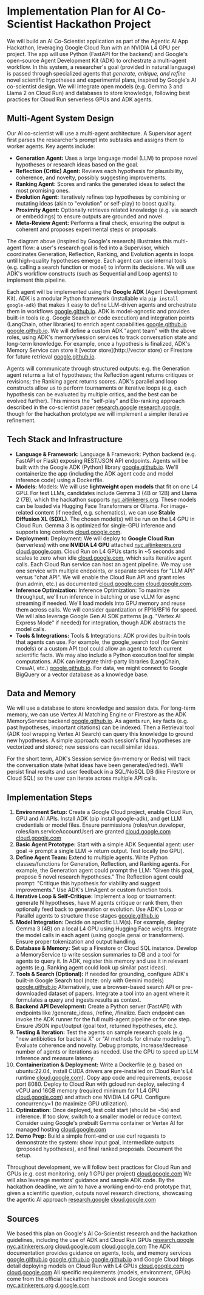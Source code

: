 # Implementation Plan for AI Co-Scientist Hackathon Project

We will build an AI Co-Scientist application as part of the Agentic AI App Hackathon, leveraging Google Cloud Run with an NVIDIA L4 GPU per project.
The app will use Python (FastAPI for the backend) and Google's open-source Agent Development Kit (ADK) to orchestrate a multi-agent workflow.
In this system, a researcher's goal (provided in natural language) is passed through specialized agents that *generate, critique, and refine* novel scientific hypotheses and experimental plans, inspired by Google's AI co-scientist design.
We will integrate open models (e.g. Gemma 3 and Llama 2 on Cloud Run) and databases to store knowledge, following best practices for Cloud Run serverless GPUs and ADK agents.

## Multi-Agent System Design

Our AI co-scientist will use a multi-agent architecture. A Supervisor agent first parses the researcher's prompt into subtasks and assigns them to worker agents. Key agents include:

*   **Generation Agent:** Uses a large language model (LLM) to propose novel hypotheses or research ideas based on the goal.
*   **Reflection (Critic) Agent:** Reviews each hypothesis for plausibility, coherence, and novelty, possibly suggesting improvements.
*   **Ranking Agent:** Scores and ranks the generated ideas to select the most promising ones.
*   **Evolution Agent:** Iteratively refines top hypotheses by combining or mutating ideas (akin to "evolution" or self-play) to boost quality.
*   **Proximity Agent:** Optionally retrieves related knowledge (e.g. via search or embeddings) to ensure outputs are grounded and novel.
*   **Meta-Review Agent:** Performs a final check, ensuring the output is coherent and proposes experimental steps or proposals.

The diagram above (inspired by Google's research) illustrates this multi-agent flow: a user's research goal is fed into a Supervisor, which coordinates Generation, Reflection, Ranking, and Evolution agents in loops until high-quality hypotheses emerge. Each agent can use internal tools (e.g. calling a search function or model) to inform its decisions. We will use ADK's workflow constructs (such as Sequential and Loop agents) to implement this pipeline.

Each agent will be implemented using the **Google ADK** (Agent Development Kit). ADK is a modular Python framework (installable via `pip install google-adk`) that makes it easy to define LLM-driven agents and orchestrate them in workflows [google.github.io](http://google.github.io). ADK is model-agnostic and provides built-in tools (e.g. Google Search or code execution) and integration points (LangChain, other libraries) to enrich agent capabilities [google.github.io](http://google.github.io) [google.github.io](http://google.github.io). We will define a custom ADK "agent team" with the above roles, using ADK's memory/session services to track conversation state and long-term knowledge. For example, once a hypothesis is finalized, ADK's Memory Service can store it [vector store](http://vector store) or Firestore for future retrieval [google.github.io](http://google.github.io).

Agents will communicate through structured outputs: e.g. the Generation agent returns a list of hypotheses; the Reflection agent returns critiques or revisions; the Ranking agent returns scores. ADK's parallel and loop constructs allow us to perform tournaments or iterative loops (e.g. each hypothesis can be evaluated by multiple critics, and the best can be evolved further). This mirrors the "self-play" and Elo-ranking approach described in the co-scientist paper [research.google](http://research.google) [research.google](http://research.google), though for the hackathon prototype we will implement a simpler iterative refinement.

## Tech Stack and Infrastructure

*   **Language & Framework:** Language & Framework: Python backend (e.g. FastAPI or Flask) exposing REST/JSON API endpoints. Agents will be built with the Google ADK (Python) library [google.github.io](http://google.github.io). We'll containerize the app (including the ADK agent code and model inference code) using a Dockerfile.
*   **Models:** Models: We will use **lightweight open models** that fit on one L4 GPU. For text LLMs, candidates include Gemma 3 (4B or 12B) and Llama 2 (7B), which the hackathon supports [nyc.aitinkerers.org](http://nyc.aitinkerers.org). These models can be loaded via Hugging Face Transformers or Ollama. For image-related content (if needed, e.g. schematics), we can use **Stable Diffusion XL (SDXL)**. The chosen model(s) will be run on the L4 GPU in Cloud Run. Gemma 3 is optimized for single-GPU inference and supports long contexts [cloud.google.com](http://cloud.google.com).
*   **Deployment:** Deployment: We will deploy to **Google Cloud Run** (serverless) with one **NVIDIA L4 GPU** attached [nyc.aitinkerers.org](http://nyc.aitinkerers.org) [cloud.google.com](http://cloud.google.com). Cloud Run on L4 GPUs starts in ~5 seconds and scales to zero when idle [cloud.google.com](http://cloud.google.com), which suits iterative agent calls. Each Cloud Run service can host an agent pipeline. We may use one service with multiple endpoints, or separate services for "LLM API" versus "chat API". We will enable the Cloud Run API and grant roles (run.admin, etc.) as documented [cloud.google.com](http://cloud.google.com) [cloud.google.com](http://cloud.google.com).
*   **Inference Optimization:** Inference Optimization: To maximize throughput, we'll run inference in batching or use vLLM for async streaming if needed. We'll load models into GPU memory and reuse them across calls. We will consider quantization or FP16/BF16 for speed. We will also leverage Google Gen AI SDK patterns (e.g. "Vertex AI Express Mode" if needed) for integration, though ADK abstracts the model calls.
*   **Tools & Integrations:** Tools & Integrations: ADK provides built-in tools that agents can use. For example, the google_search tool (for Gemini models) or a custom API tool could allow an agent to fetch current scientific facts. We may also include a Python execution tool for simple computations. ADK can integrate third-party libraries (LangChain, CrewAI, etc.) [google.github.io](http://google.github.io). For data, we might connect to Google BigQuery or a vector database as a knowledge base.

## Data and Memory

We will use a database to store knowledge and session data. For long-term memory, we can use Vertex AI Matching Engine or Firestore as the ADK MemoryService backend [google.github.io](http://google.github.io). As agents run, key facts (e.g. past hypotheses, important citations) can be indexed. Then a Retrieval tool (ADK tool wrapping Vertex AI Search) can query this knowledge to ground new hypotheses. A simple approach: each session's final hypotheses are vectorized and stored; new sessions can recall similar ideas.

For the short term, ADK's Session service (in-memory or Redis) will track the conversation state (what ideas have been generated/edited). We'll persist final results and user feedback in a SQL/NoSQL DB (like Firestore or Cloud SQL) so the user can iterate across multiple API calls.

## Implementation Steps

1.  **Environment Setup:** Create a Google Cloud project, enable Cloud Run, GPU and AI APIs. Install ADK (pip install google-adk), and get LLM credentials or model files. Ensure permissions (roles/run.developer, roles/iam.serviceAccountUser) are granted [cloud.google.com](http://cloud.google.com/) [cloud.google.com](http://cloud.google.com/)
2.  **Basic Agent Prototype:** Start with a simple ADK Sequential agent: user goal → prompt a single LLM → return output. Test locally (no GPU).
3.  **Define Agent Team:** Extend to multiple agents. Write Python classes/functions for Generation, Reflection, and Ranking agents. For example, the Generation agent could prompt the LLM: "Given this goal, propose 5 novel research hypotheses." The Reflection agent could prompt: "Critique this hypothesis for viability and suggest improvements." Use ADK's LlmAgent or custom function tools.
4.  **Iterative Loop & Self-Critique:** Implement a loop or tournament: generate N hypotheses, have M agents critique or rank them, then optionally feed back to generation or evolution. Use ADK's Loop or Parallel agents to structure these stages [google.github.io](http://google.github.io/)
5.  **Model Integration:** Decide on specific LLM(s). For example, deploy Gemma 3 (4B) on a local L4 GPU using Hugging Face weights. Integrate the model calls in each agent (using google.genai or transformers). Ensure proper tokenization and output handling.
6.  **Database & Memory:** Set up a Firestore or Cloud SQL instance. Develop a MemoryService to write session summaries to DB and a tool for agents to query it. In ADK, register this memory and use it in relevant agents (e.g. Ranking agent could look up similar past ideas).
7.  **Tools & Search (Optional):** If needed for grounding, configure ADK's built-in Google Search tool (note: only with Gemini models) [google.github.io](http://google.github.io/) Alternatively, use a browser-based search API or pre-downloaded dataset of papers. Integrate a tool into an agent where it formulates a query and ingests results as context.
8.  **Backend API Development:** Create a Python server (FastAPI) with endpoints like /generate_ideas, /refine, /finalize. Each endpoint can invoke the ADK runner for the full multi-agent pipeline or for one step. Ensure JSON input/output (goal text, returned hypotheses, etc.).
9.  **Testing & Iteration:** Test the agents on sample research goals (e.g. "new antibiotics for bacteria X" or "AI methods for climate modeling"). Evaluate coherence and novelty. Debug prompts, increase/decrease number of agents or iterations as needed. Use the GPU to speed up LLM inference and measure latency.
10. **Containerization & Deployment:** Write a Dockerfile (e.g. based on ubuntu:22.04, install CUDA drivers are pre-installed on Cloud Run's L4 runtime [cloud.google.com](http://cloud.google.com/)). Copy app code and requirements, expose port 8080. Deploy to Cloud Run with gcloud run deploy, selecting 4 vCPU and 16GB memory (required minimum for 1 L4 GPU [cloud.google.com](http://cloud.google.com/)) and attach one NVIDIA L4 GPU. Configure concurrency=1 (to maximize GPU utilization).
11. **Optimization:** Once deployed, test cold start (should be ~5s) and inference. If too slow, switch to a smaller model or reduce context. Consider using Google's prebuilt Gemma container or Vertex AI for managed hosting [cloud.google.com](http://cloud.google.com)
12. **Demo Prep:** Build a simple front-end or use curl requests to demonstrate the system: show input goal, intermediate outputs (proposed hypotheses), and final ranked proposals. Document the setup.

Throughout development, we will follow best practices for Cloud Run and GPUs (e.g. cost monitoring, only 1 GPU per project) [cloud.google.com](http://cloud.google.com) We will also leverage mentors' guidance and sample ADK code. By the hackathon deadline, we aim to have a working end-to-end prototype that, given a scientific question, outputs novel research directions, showcasing the agentic AI approach [research.google](http://research.google) [cloud.google.com](http://cloud.google.com)

## Sources

We based this plan on Google's AI Co-Scientist research and the hackathon guidelines, including the use of ADK and Cloud Run GPUs [research.google](http://research.google) [nyc.aitinkerers.org](http://nyc.aitinkerers.org) [cloud.google.com](http://cloud.google.com) [cloud.google.com](http://cloud.google.com) The ADK documentation provides guidance on agents, tools, and memory services [google.github.io](http://google.github.io) [google.github.io](http://google.github.io) [google.github.io](http://google.github.io) and Google Cloud blogs detail deploying models on Cloud Run with L4 GPUs [cloud.google.com](http://cloud.google.com) [cloud.google.com](http://cloud.google.com) All specific requirements (models, environment, GPUs) come from the official hackathon handbook and Google sources [nyc.aitinkerers.org](http://nyc.aitinkerers.org) [d.google.com](http://d.google.com)
